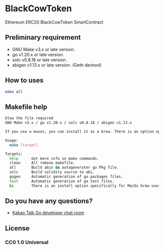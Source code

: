 # BlackCowToken

Ethereum ERC20 BlackCowToken SmartContract

## Preliminary requirement

- GNU Make v3.x or late version.
- go v1.20.x or late version.
- solc v0.8.18 or late version.
- abigen v1.13.x or late version.  (Geth devtool)

## How to uses

```sh
make all
```

## Makefile help

```sh
blow the file required
GNU Make v3.x / go v1.20.x / solc v0.8.18 / abigen v1.13.x

If you use a maxos, you can install it as a brew. There is an option specifically for Mac users.

Usage:
  make [target]

Targets:
  help      Get more info on make commands.
  clean     All remove makefile.
  all       Build abin && autogenerater go Pkg file.
  solc      Build solidity source to abi.
  gogen     Automatic generation of go packages files.
  test      Automatic generation of go test files.
  bi        There is an install option specifically for MacOs brew users.
```

## Do you have any questions?

- [Kakao Talk Go developer chat room
](https://open.kakao.com/o/gd5mx3E)

## License

### CC0 1.0 Universal
